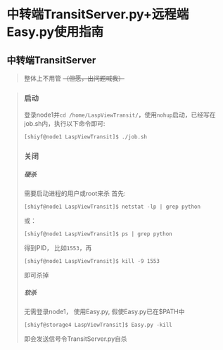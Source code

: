 # 中转端TransitServer.py+远程端Easy.py使用指南
## 中转端TransitServer
> 整体上不用管 ~~（但愿，出问题喊我）~~

> ### 启动
> 登录node1并```cd /home/LaspViewTransit/```，使用```nohup```启动，已经写在job.sh内，执行以下命令即可:
> ```Bash
> [shiyf@node1 LaspViewTransit]$ ./job.sh
> ```
> ### 关闭
> ##### 硬杀
> 需要启动进程的用户或root来杀
> 首先:
> ```
> [shiyf@node1 LaspViewTransit]$ netstat -lp | grep python
> ```
> 或：
> ```
> [shiyf@node1 LaspViewTransit]$ ps | grep python
> ```
> 得到PID， 比如```1553```，再
> ```
> [shiyf@node1 LaspViewTransit]$ kill -9 1553
> ```
> 即可杀掉
> ##### 软杀
> 无需登录node1， 使用Easy.py, 假使Easy.py已在$PATH中
> ```
> [shiyf@storage4 LaspViewTransit]$ Easy.py -kill
> ```
> 即会发送信号令TransitServer.py自杀